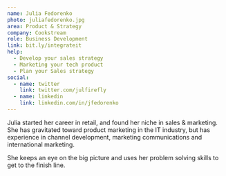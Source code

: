 ```yaml
---
name: Julia Fedorenko
photo: juliafedorenko.jpg
area: Product & Strategy
company: Cookstream
role: Business Development
link: bit.ly/integrateit
help:
  - Develop your sales strategy
  - Marketing your tech product
  - Plan your Sales strategy
social:
  - name: twitter
    link: twitter.com/julfirefly
  - name: linkedin
    link: linkedin.com/in/jfedorenko
---
```


Julia started her career in retail, and found her niche in sales & marketing.  She has gravitated toward product marketing in the IT industry, but has experience in channel development, marketing communications and international marketing.

She keeps an eye on the big picture and uses her problem solving skills to get to the finish line.
